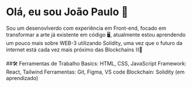 # Olá, eu sou João Paulo 👋
Sou um desenovlverdo com experiência em Front-end, focado em transformar a arte já existente em código 🖥️, atualmente estou aprendendo um pouco mais sobre WEB-3 utilizando Solidity, uma vez que o futuro da internet está cada vez mais próximo das Blockchains ⛓🔗

##🛠️ Ferramentas de Trabalho
Basics: HTML, CSS, JavaScript
Framework: React, Tailwind 
Ferramentas: Git, Figma, VS code
Blockchain: Solidity (em aprendizado)

<!--
**JoaoPaulo18/JoaoPaulo18** is a ✨ _special_ ✨ repository because its `README.md` (this file) appears on your GitHub profile.

Here are some ideas to get you started:

- 🔭 I’m currently working on ...
- 🌱 I’m currently learning ...
- 👯 I’m looking to collaborate on ...
- 🤔 I’m looking for help with ...
- 💬 Ask me about ...
- 📫 How to reach me: ...
- 😄 Pronouns: ...
- ⚡ Fun fact: ...
-->
